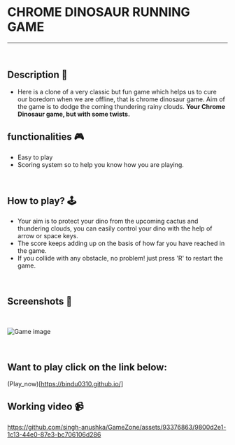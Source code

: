 # **CHROME DINOSAUR RUNNING GAME**

---

<br>

## **Description 📃** 
- Here is a clone of a very classic but fun game which helps us to cure our boredom when we are offline, that is chrome dinosaur game. Aim of the game is to dodge the coming thundering rainy clouds.
**Your Chrome Dinosaur game, but with some twists.**


## **functionalities 🎮** 
- Easy to play
- Scoring system so to help you know how you are playing.
<br>

## **How to play? 🕹️**
- Your aim is to protect your dino from the upcoming cactus and thundering clouds, you can easily control your dino with the help of arrow or space keys.
- The score keeps adding up on the basis of how far you have reached in the game.
- If you collide with any obstacle, no problem! just press 'R' to restart the game.

<br>

## **Screenshots 📸**

<br>

![Game image](../../assets/images/Chrome_dinosaur_runner.png)

<br>

## **Want to play click on the link below:**
(Play_now)[https://bindu0310.github.io/]

## **Working video 📹**
<!-- add your working video over here -->



https://github.com/singh-anushka/GameZone/assets/93376863/9800d2e1-1c13-44e0-87e3-bc706106d286


